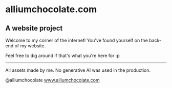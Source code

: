 # alliumchocolate.com
A website project
---

Welcome to my corner of the internet!
You've found yourself on the back-end of my website.

Feel free to dig around if that's what you're here for :p

---
All assets made by me. No generative AI was used in the production.

@alliumchocolate
www.alliumchocolate.com